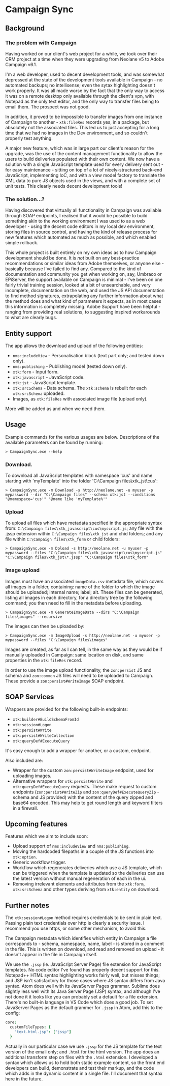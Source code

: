 # Campaign Sync

## Background

### The problem with Campaign

Having worked on our client's web project for a while, we took over their CRM project at a time when they were upgrading from Neolane v5 to Adobe Campaign v6.1.

I'm a web developer, used to decent development tools, and was somewhat depressed at the state of the development tools available in Campaign - no automated backups; no intellisense; even the sytax highlighting doesn't work properly. It was all made worse by the fact that the only way to access it was on a remote desktop only available through the client's vpn, with Notepad as the only text editor, and the only way to transfer files being to email them. The prospect was not good.

In addition, it proved to be impossible to transfer images from one instance of Campaign to another - `xtk:fileRes` records yes, in a package, but absolutely not the associated files. This led us to just accepting for a long time that we had no images in the Dev environment, and so couldn't properly test anything. 

A major new feature, which was in large part our client's reason for the upgrade, was the use of the content management functionality to allow the users to build deliveries populated with their own content. We now have a solution with a single JavaScript template used for every delivery sent out - for easy maintenance - sitting on top of a lot of nicely-structured back-end JavaScript, implementing IoC, and with a view model factory to translate the XML data to pure JS objects used in the views, and with a complete set of unit tests. This clearly needs decent development tools!

### The solution...?

Having discovered that virtually all functionality in Campaign was available through SOAP endpoints, I realised that it would be possible to build something akin to the working environment I was used to as a web developer - using the decent code editors in my local dev environment, storing files in source control, and having the kind of release process for new features which automated as much as possible, and which enabled simple rollback.

This whole project is built entirely on my own ideas as to how Campaign development should be done. It is _not_ built on any best-practice recommendations or similar ideas from Adobe themselves, or anyone else - basically because I've failed to find any. Compared to the kind of documentation and community you get when working on, say, Umbraco or EPiServer, the support available on Campaign is minimal - I've been on one fairly trivial training session, looked at a bit of unsearchable, and very incomplete, documentation on the web, and used the JS API documentation to find method signatures, extrapolating any further information about what the method does and what kind of parameters it expects, as in most cases this information is completely missing. Adobe Support have been helpful - ranging from providing real solutions, to suggesting inspired workarounds to what are clearly bugs.

## Entity support

The app allows the download and upload of the following entities:

- `nms:includeView` - Personalisation block (text part only; and tested down only).
- `nms:publishing` - Publishing model (tested down only).
- `xtk:form` - Input form.
- `xtk:javascript` - JavaScript code.
- `xtk:jst` - JavaScript template.
- `xtk:srcSchema` - Data schema. The `xtk:schema` is rebuilt for each `xtk:srcSchema` uploaded.
- Images, as `xtk:fileRes` with associated image file (upload only).

More will be added as and when we need them.

## Usage

Example commands for the various usages are below. Descriptions of the available parameters can be found by running:

```
> CampaignSync.exe --help
```

### Download.

To download all JavaScript templates with namespace 'cus' and name starting with 'myTemplate' into the folder 'C:\Campaign files\xtk_jst\cus':

```
> CampaignSync.exe -m Download -s http://neolane.net -u myuser -p mypassword --dir "C:\Campaign files" --schema xtk:jst --conditions "@namespace='cus'" "@name like 'myTemplate%'"
```

### Upload

To upload all files which have metadata specified in the appropriate syntax from: `C:\Campaign files\xtk_javascript\cus\myscript.js`; any file with the .jssp extension within `C:\Campaign files\xtk_jst` and chid folders; and any file within `C:\Campaign files\xtk_form` or child folders:

```
> CampaignSync.exe -m Dpload -s http://neolane.net -u myuser -p mypassword --files "C:\Campaign files\xtk_javascript\cus\myscript.js" "C:\Campaign files\xtk_jst\*.jssp" "C:\Campaign files\xtk_form"
```

### Image upload

Images must have an associated `imageData.csv` metadata file, which covers all images in a folder, containing: name of the folder to which the image should be uploaded; internal name; label; alt. These files can be generated, listing all images in each directory, for a directory tree by the following command; you then need to fill in the metadata before uploading.

```
> CampaignSync.exe -m GenerateImageData --dirs "C:\Campaign files\images" --recursive
```

The images can then be uploaded by:

```
> CampaignSync.exe -m ImageUpload -s http://neolane.net -u myuser -p mypassword --files "C:\Campaign files\images"
```

Images are created, as far as I can tell, in the same way as they would be if manually uploaded in Campaign: same location on disk, and same properties in the `xtk:fileRes` record.

In order to use the image upload functionality, the `zon:persist` JS and schema and `zon:common` JS files will need to be uploaded to Campaign. These provide a `zon:persist#WriteImage` SOAP endpoint.

## SOAP Services

Wrappers are provided for the following built-in endpoints:

- `xtk:builder#BuildSchemaFromId`
- `xtk:session#Logon`
- `xtk:persist#Write`
- `xtk:persist#WriteCollection`
- `xtk:queryDef#ExecuteQuery`

It's easy enough to add a wrapper for another, or a custom, endpoint.

Also included are:

- Wrapper for the custom `zon:persist#WriteImage` endpoint, used for uploading images.
- Alternative wrappers for `xtk:persist#Write` and `xtk:queryDef#ExecuteQuery` requests. These make request to custom endpoints (`zon:persist#WriteZip` and `zon:queryDef#ExecuteQueryZip` - schema and JS provided) with the content of the query zipped and base64 encoded. This may help to get round length and keyword filters in a firewall.

## Upcoming features

Features which we aim to include soon:

- Upload support of `nms:includeView` and `nms:publishing`.
- Moving the hardcoded filepaths in a couple of the JS functions into `xtk:option`.
- Generic workflow trigger.
- Workflow which regenerates deliveries which use a JS template, which can be triggered when the template is updated so the deliveries can use the latest version without manual regeneration of each in the ui.
- Removing irrelevant elements and attributes from the `xtk:form`, `xtk:srcSchema` and other types deriving from `xtk:entity` on download.

## Further notes

The `xtk:session#Logon` method requires credentials to be sent in plain text. Passing plain text credentials over http is clearly a security issue. I recommend you use https, or some other mechanism, to avoid this.

The Campaign metadata which identifies which entity in Campaign a file corresponds to - schema, namespace, name, label - is stored in a comment in the file. This is written on download, and read and removed on upload - it doesn't appear in the file in Campaign itself.

We use the `.jssp` (ie. JavaScript Server Page) file extension for JavaScript templates. No code editor I've found has properly decent support for this. Notepad++ HTML syntax highlighting works fairly well, but misses things; and JSP isn't satisfactory for those cases where JS syntax differs from Java syntax. Atom does well with its JavaServer Pages grammar. Sublime does slightly less well with its Java Server Page (JSP) syntax, and although I've not done it it looks like you can probably set a default for a file extension. There's no built-in language in VS Code which does a good job. To set JavaServer Pages as the default grammer for `.jssp` in Atom, add this to the config:

```coffee
core:
  customFileTypes: {
    "text.html.jsp": ["jssp"]
  }
```

Actually in our particular case we use `.jssp` for the JS template for the text version of the email only; and `.html` for the html version. The app does an additional transform step on files with the `.html` extension. I developed a syntax which allows us to hold both static example content, so the front end developers can build, demonstrate and test their markup, and the code which adds in the dynamic content in a single file. I'll document that syntax here in the future.
